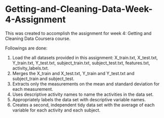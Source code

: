 # Getting-and-Cleaning-Data-Week-4-Assignment

This was created to accomplish the assignment for week 4: Getting and Cleaning Data Coursera course.

Followings are done:

1. Load the all datasets provided in this assignment: X_train.txt, X_test.txt, Y_train.txt, Y_test.txt, subject_train.txt, subject_test.txt, features.txt, activity_labels.txt.
2. Merges the X_train and X_test.txt, Y_train and Y_test.txt and subject_train and subject_test.
4. Extracts only the measurements on the mean and standard deviation for each measurement.
5. Uses descriptive activity names to name the activities in the data set.
6. Appropriately labels the data set with descriptive variable names.
7. Creates a second, independent tidy data set with the average of each variable for each activity and each subject.
